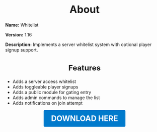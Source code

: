 <h1 style="text-align:center; font-size:2rem; font-weight:bold;">About</h1>

**Name:**
Whitelist

**Version:**
1.16

**Description:**
Implements a server whitelist system with optional player signup support.

<h2 style="text-align:center; font-size:1.5rem; font-weight:bold;">Features</h2>

- Adds a server access whitelist
- Adds toggleable player signups
- Adds a public module for gating entry
- Adds admin commands to manage the list
- Adds notifications on join attempt





<p align="center"><a href="https://github.com/LiliaFramework/Modules/raw/refs/heads/gh-pages/whitelist.zip" style="display:inline-block;padding:12px 24px;font-size:1.5rem;font-weight:bold;text-decoration:none;color:#fff;background-color:var(--md-primary-fg-color,#007acc);border-radius:4px;">DOWNLOAD HERE</a></p>